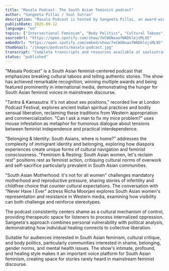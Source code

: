 ```yaml
---
title: "Masala Podcast: The South Asian feminist podcast"
author: "Sangeeta Pillai / Soul Sutras"
description: "Masala Podcast is hosted by Sangeeta Pillai, an award-winning South Asian feminist podcast focusing on sex, body, mental health, and cultural taboos. The show features intimate narrative and critical reflection, exploring themes of shame, sexual harassment, menopause, belonging, and motherhood pressure, emphasizing diverse experiences of South Asian women and intersectional feminist perspectives. Winner of British Podcast Award, Spotify SoundUp Award, and featured on New York and London street billboards. With a Spotify rating of 4.8 (56 reviews), it has widespread influence in global South Asian feminist communities."
publishDate: 2025-09-12
language: "en"
topics: ["Intersectional Feminism", "Body Politics", "Cultural Taboos", "Motherhood Critique", "Mental Health"]
sourceUrl: "https://open.spotify.com/show/7eCWGNxaofWADklejsML95"
embedUrl: "https://open.spotify.com/embed/show/7eCWGNxaofWADklejsML95"
thumbnail: "/images/podcasts/masala-podcast.jpg"
transcript: "Complete transcripts and resources available at soulsutras.co.uk/about-masala-podcast"
status: "published"
---
```


"Masala Podcast" is a South Asian feminist-centered podcast that emphasizes breaking cultural taboos and telling authentic stories. The show has achieved remarkable recognition, winning multiple awards and being featured prominently in international media, demonstrating the hunger for South Asian feminist voices in mainstream discourse.

"Tantra & Kamasutra: It's not about sex positions," recorded live at London Podcast Festival, explores ancient Indian spiritual practices and bodily sensual liberation, reclaiming these traditions from Western appropriation and commercialization. "Can I ask a man to fix my mice problem?" uses mouse infestation as metaphor for humorous dialogue about tensions between feminist independence and practical interdependence.

"Belonging & Identity: South Asians, where is home?" addresses the complexity of immigrant identity and belonging, exploring how diaspora experiences create unique forms of cultural navigation and feminist consciousness. "Feminism & Resting: South Asian women, let's reclaim rest" positions rest as feminist action, critiquing cultural norms of overwork and self-sacrifice particularly prevalent in South Asian communities.

"South Asian Motherhood: it's not for all women" challenges mandatory motherhood and reproductive pressure, sharing stories of infertility and childfree choice that counter cultural expectations. The conversation with "Never Have I Ever" actress Richa Moorjani explores South Asian women's representation and resistance in Western media, examining how visibility can both challenge and reinforce stereotypes.

The podcast consistently centers shame as a cultural mechanism of control, providing therapeutic space for listeners to process internalized oppression. Sangeeta's approach combines personal vulnerability with political analysis, demonstrating how individual healing connects to collective liberation.

Suitable for audiences interested in South Asian feminism, cultural critique, and body politics, particularly communities interested in shame, belonging, gender norms, and mental health issues. The show's intimate, profound, and healing style makes it an important voice platform for South Asian feminism, creating space for stories rarely heard in mainstream feminist discourse.